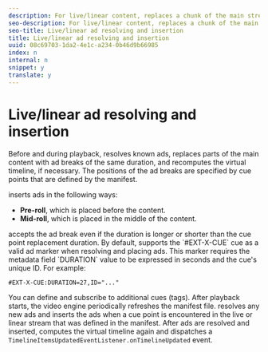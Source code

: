 ```yaml
---
description: For live/linear content, replaces a chunk of the main stream content with an ad break of the same duration, so that the timeline duration remains the same.
seo-description: For live/linear content, replaces a chunk of the main stream content with an ad break of the same duration, so that the timeline duration remains the same.
seo-title: Live/linear ad resolving and insertion
title: Live/linear ad resolving and insertion
uuid: 08c69703-1da2-4e1c-a234-0b46d9b66985
index: n
internal: n
snippet: y
translate: y
---
```


# Live/linear ad resolving and insertion

Before and during playback,  <!-- PH element: phrases/primetime-sdk-name --> resolves known ads, replaces parts of the main content with ad breaks of the same duration, and recomputes the virtual timeline, if necessary. The positions of the ad breaks are specified by cue points that are defined by the manifest.
<!-- PH element: phrases/primetime-sdk-name --> inserts ads in the following ways:

* **Pre-roll**, which is placed before the content.
* **Mid-roll**, which is placed in the middle of the content.
<!-- PH element: phrases/primetime-sdk-name --> accepts the ad break even if the duration is longer or shorter than the cue point replacement duration. By default, <!-- PH element: phrases/primetime-sdk-name --> supports the `#EXT-X-CUE` cue as a valid ad marker when resolving and placing ads. This marker requires the metadata field `DURATION` value to be expressed in seconds and the cue's unique ID. For example: 
```
#EXT-X-CUE:DURATION=27,ID="..."
```

You can define and subscribe to additional cues (tags).
After playback starts, the video engine periodically refreshes the manifest file.  <!-- PH element: phrases/primetime-sdk-name --> resolves any new ads and inserts the ads when a cue point is encountered in the live or linear stream that was defined in the manifest. After ads are resolved and inserted, <!-- PH element: phrases/primetime-sdk-name --> computes the virtual timeline again and dispatches a `TimelineItemsUpdatedEventListener.onTimelineUpdated` event. 

